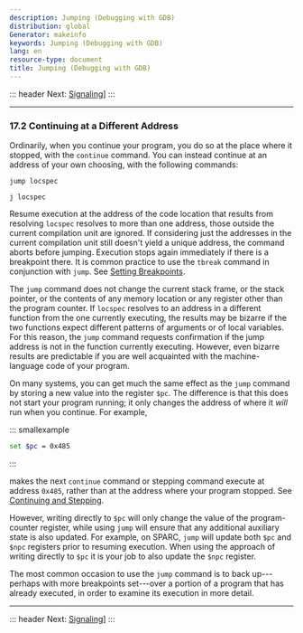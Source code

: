 ```yaml
---
description: Jumping (Debugging with GDB)
distribution: global
Generator: makeinfo
keywords: Jumping (Debugging with GDB)
lang: en
resource-type: document
title: Jumping (Debugging with GDB)
---
```

::: header
Next: [Signaling](Signaling.html#Signaling)]
:::

---

### 17.2 Continuing at a Different Address

Ordinarily, when you continue your program, you do so at the place where it stopped, with the `continue` command. You can instead continue at an address of your own choosing, with the following commands:

`jump locspec`

`j locspec`

Resume execution at the address of the code location that results from resolving `locspec` resolves to more than one address, those outside the current compilation unit are ignored. If considering just the addresses in the current compilation unit still doesn't yield a unique address, the command aborts before jumping. Execution stops again immediately if there is a breakpoint there. It is common practice to use the `tbreak` command in conjunction with `jump`. See [Setting Breakpoints](Set-Breaks.html#Set-Breaks).

The `jump` command does not change the current stack frame, or the stack pointer, or the contents of any memory location or any register other than the program counter. If `locspec` resolves to an address in a different function from the one currently executing, the results may be bizarre if the two functions expect different patterns of arguments or of local variables. For this reason, the `jump` command requests confirmation if the jump address is not in the function currently executing. However, even bizarre results are predictable if you are well acquainted with the machine-language code of your program.

On many systems, you can get much the same effect as the `jump` command by storing a new value into the register `$pc`. The difference is that this does not start your program running; it only changes the address of where it *will* run when you continue. For example,

::: smallexample

```bash
set $pc = 0x485
```

:::

makes the next `continue` command or stepping command execute at address `0x485`, rather than at the address where your program stopped. See [Continuing and Stepping](Continuing-and-Stepping.html#Continuing-and-Stepping).

However, writing directly to `$pc` will only change the value of the program-counter register, while using `jump` will ensure that any additional auxiliary state is also updated. For example, on SPARC, `jump` will update both `$pc` and `$npc` registers prior to resuming execution. When using the approach of writing directly to `$pc` it is your job to also update the `$npc` register.

The most common occasion to use the `jump` command is to back up---perhaps with more breakpoints set---over a portion of a program that has already executed, in order to examine its execution in more detail.

---

::: header
Next: [Signaling](Signaling.html#Signaling)]
:::
